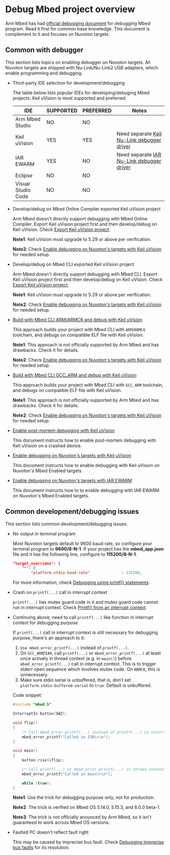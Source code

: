# Debug Mbed project overview

Arm Mbed has had [official debugging document](https://os.mbed.com/docs/mbed-os/v5.15/tutorials/debugging.html) for debugging Mbed program.
Read it first for common base knowledge.
This document is complement to it and focuses on Nuvoton targets.

## Common with debugger

This section lists topics on enabling debugger on Nuvoton targets.
All Nuvoton targets are shipped with Nu-Link/Nu-Link2 USB adapters, which enable programming and debugging.

-   Third-party IDE selection for development/debugging

    The table below lists popular IDEs for developing/debuging Mbed projects.
    Keil uVision is most supported and preferred.

    | IDE                   | SUPPORTED | PREFERRED | Notes
    ------------------------|-----------|-----------|-------------------------------------------
    | Arm Mbed Studio       | NO        | NO        |
    | Keil uVision          | YES       | YES       | Need separate [Keil Nu-Link debugger driver](https://github.com/OpenNuvoton/Nuvoton_Tools)
    | IAR EWARM             | YES       | NO        | Need separate [IAR Nu-Link debugger driver](https://github.com/OpenNuvoton/Nuvoton_Tools)
    | Eclipse               | NO        | NO        |
    | Visual Studio Code    | NO        | NO        |

-   Develop/debug on Mbed Online Compiler exported Keil uVision project

    Arm Mbed doesn't directly support debugging with Mbed Online Compiler.
    Export Keil uVision project first and then develop/debug on Keil uVision.
    Check [Export Keil uVision project](https://os.mbed.com/docs/mbed-os/v5.15/tools/debugging.html#exporting-your-project).

    **Note1**: Keil uVision must upgrade to 5.29 or above per verification.

    **Note2**: Check [Enable debugging on Nuvoton's targets with Keil uVision](KEIL/DEBUG_KEIL.md) for needed setup.

-   Develop/debug on Mbed CLI exported Keil uVision project

    Arm Mbed doesn't directly support debugging with Mbed CLI.
    Export Keil uVision project first and then develop/debug on Keil uVision.
    Check [Export Keil uVision project](https://os.mbed.com/docs/mbed-os/v5.15/tools/debugging.html#exporting-your-project).

    **Note1**: Keil uVision must upgrade to 5.29 or above per verification.

    **Note2**: Check [Enable debugging on Nuvoton's targets with Keil uVision](KEIL/DEBUG_KEIL.md) for needed setup.

-   [Build with Mbed CLI ARM/ARMC6 and debug with Keil uVision](Keil/BUILD_ARMCC_DEBUG_KEIL.md)

    This approach builds your project with Mbed CLI with `ARM`/`ARMC6` toolchain, and debugs on compatible ELF file with Keil uVision.

    **Note1**: This approach is not officially supported by Arm Mbed and has drawbacks. Check it for details.

    **Note2**: Check [Enable debugging on Nuvoton's targets with Keil uVision](KEIL/DEBUG_KEIL.md) for needed setup.

-   [Build with Mbed CLI GCC_ARM and debug with Keil uVision](Keil/BUILD_GCC_DEBUG_KEIL.md)

    This approach builds your project with Mbed CLI with `GCC_ARM` toolchain, and debugs on compatible ELF file with Keil uVision.

    **Note1**: This approach is not officially supported by Arm Mbed and has drawbacks. Check it for details.

    **Note2**: Check [Enable debugging on Nuvoton's targets with Keil uVision](KEIL/DEBUG_KEIL.md) for needed setup.

-   [Enable post-mortem debugging with Keil uVision](KEIL/POSTMORTEM_DEBUG_KEIL.md)

    This document instructs how to enable post-mortem debugging with Keil uVision on a crashed device.

-   [Enable debugging on Nuvoton's targets with Keil uVision](KEIL/DEBUG_KEIL.md)

    This document instructs how to enable debugging with Keil uVision on Nuvoton's Mbed Enabled targets.

-   [Enable debugging on Nuvoton's targets with IAR EWARM](IAR/DEBUG_IAR.md)

    This document instructs how to to enable debugging with IAR EWARM on Nuvoton's Mbed Enabled targets.

## Common development/debugging issues

This section lists common development/debugging issues.

-   No output in terminal program

    Most Nuvoton targets default to 9600 baud rate, so configure your terminal program to **9600/8-N-1**.
    If your project has the **mbed_app.json** file and it has the following line, configure to **115200/8-N-1**.

    ```json
    "target_overrides": {
        "*": {
            "platform.stdio-baud-rate"              : 115200,
    ```

    For more information, check [Debugging using printf() statements](https://os.mbed.com/docs/mbed-os/v5.15/tutorials/debugging-using-printf-statements.html).

-   Crash on `printf(...)` call in interrupt context

    `printf(...)` has mutex guard code in it and mutex guard code cannot run in interrupt context.
    Check [Printf() from an interrupt context](https://os.mbed.com/docs/mbed-os/v5.15/tutorials/debugging-using-printf-statements.html).

-   Continuing above, need to call `printf(...)` like function in interrupt context for debugging purpose

    If `printf(...)` call in interrupt context is still necessary for debugging purpose, there's an approach to it:
    1.  `Use mbed_error_printf(...)` instead of `printf(...)`.
    1.  On `GCC_ARM`/`IAR`, call `printf(...)` or `mbed_error_printf(...)` at least once actively in thread context (e.g. in `main()`) before `mbed_error_printf(...)` call in interrupt context.
        This is to trigger stderr open sequence which involves mutex code. On `ARMC6`, this is unnecessary.
    1.  Make sure stdio serial is unbuffered, that is, don’t set `platform.stdio-buffered-serial` to `true`. Default is unbuffered.

    Code snippet:

    ```C++
    #include "mbed.h"

    InterruptIn button(SW2);

    void flip()
    {
        /* Call mbed_error_printf(...) instead of printf(...) in interrupt context */
        mbed_error_printf("Called in ISR\r\n");
    }

    void main()
    {
        button.rise(&flip);

        /* Call printf(...) or mbed_error_printf(...) in thread context at least once before the mbed_error_printf(...) call in interrupt context */
        mbed_error_printf("Called in main\r\n");

        while (true);
    }
    ```

    **Note1**: Use the trick for debugging purpose only, not for production.

    **Note2**: The trick is verified on Mbed OS 5.14.0, 5.15.3, and 6.0.0 beta-1.

    **Note3**: The trick is not officially anounced by Arm Mbed, so it isn't guaranteed to work across Mbed OS versions.

-   Faulted PC doesn't reflect fault right

    This may be caused by imprecise bus fault. Check [Debugging imprecise bus faults](https://os.mbed.com/docs/mbed-os/v5.15/tutorials/analyzing-mbed-os-crash-dump.html) for its resolution.
